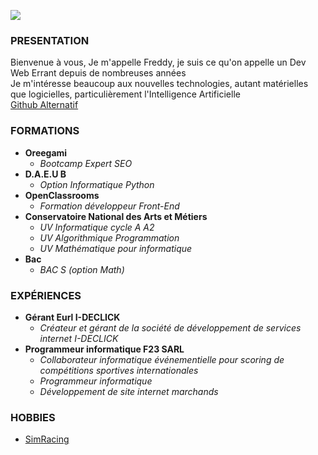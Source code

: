 ![](https://avatars.githubusercontent.com/u/61626752?v=4)

### PRESENTATION
Bienvenue à vous,
Je m'appelle Freddy, je suis ce qu'on appelle un Dev Web Errant depuis de nombreuses années  
Je m'intéresse beaucoup aux nouvelles technologies, autant matérielles que logicielles, particulièrement l'Intelligence Artificielle  
[Github Alternatif](https://github.com/ycfreddy)

### FORMATIONS
- **Oreegami**
    - _Bootcamp Expert SEO_
- **D.A.E.U B**
    - _Option Informatique Python_ 
- **OpenClassrooms**
  - _Formation développeur Front-End_
- **Conservatoire National des Arts et Métiers**
  - _UV Informatique cycle A A2_
  - _UV Algorithmique Programmation_
  - _UV Mathématique pour informatique_
- **Bac**
  - _BAC S (option Math)_

### EXPÉRIENCES
- **Gérant Eurl I-DECLICK**
    - _Créateur et gérant de la société de développement de services internet I-DECLICK_
- **Programmeur informatique F23 SARL**
    - _Collaborateur informatique événementielle pour scoring de compétitions sportives internationales_
    - _Programmeur informatique_
    - _Développement de site internet marchands_

### HOBBIES
- [SimRacing](https://lemansultimate.com/)
